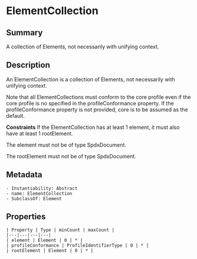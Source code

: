 <!-- Automatically generated by spec-parser v2.0.0 on 2023-12-25T20:28:21.783513+00:00 -->
<!-- SPDX-License-Identifier: Community-Spec-1.0 -->

# ElementCollection

## Summary

A collection of Elements, not necessarily with unifying context.


## Description

An ElementCollection is a collection of Elements, not necessarily with unifying context.

Note that all ElementCollections must conform to the core profile even if the core profile is no specified in the profileConformance property.
If the profileConformance property is not provided, core is to be assumed as the default.

**Constraints**
If the ElementCollection has at least 1 element, it must also have at least 1 rootElement.

The element must not be of type SpdxDocument.

The rootElement must not be of type SpdxDocument.


## Metadata

    - Instantiability: Abstract
    - name: ElementCollection
    - SubclassOf: Element



## Properties

    | Property | Type | minCount | maxCount |
    |---|---|---|---|
    | element | Element | 0 | * |
    | profileConformance | ProfileIdentifierType | 0 | * |
    | rootElement | Element | 0 | * |

